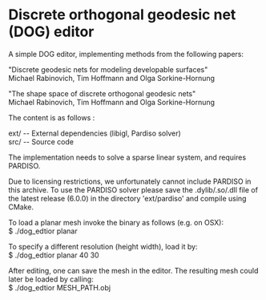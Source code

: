 # Discrete orthogonal geodesic net (DOG) editor
A simple DOG editor, implementing methods from the following papers:

"Discrete geodesic nets for modeling developable surfaces"  
Michael Rabinovich, Tim Hoffmann and Olga Sorkine-Hornung
  

"The shape space of discrete orthogonal geodesic nets"  
Michael Rabinovich, Tim Hoffmann and Olga Sorkine-Hornung

The content is as follows  :

ext/          -- External dependencies (libigl, Pardiso solver)  
src/          -- Source code  

The implementation needs to solve a sparse linear system, and requires PARDISO.

Due to licensing restrictions, we unfortunately cannot include PARDISO in this archive. To use the PARDISO solver please save the .dylib/.so/.dll file of the latest release (6.0.0) in the directory 'ext/pardiso' and compile using CMake.

To load a planar mesh invoke the binary as follows (e.g. on OSX):  
$ ./dog_edtior planar

To specify a different resolution (height width), load it by:  
$ ./dog_edtior planar 40 30

After editing, one can save the mesh in the editor. The resulting mesh could later be loaded by calling:  
$ ./dog_edtior MESH_PATH.obj